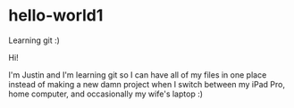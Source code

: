 # hello-world1
Learning git :)

Hi! 

I'm Justin and I'm learning git so I can have all of my files in one place instead of making a new damn project when I switch between my iPad Pro, home computer, and occasionally my wife's laptop :) 
